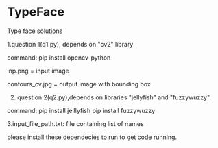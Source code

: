 # TypeFace
Type face solutions


1.question 1(q1.py), depends on "cv2" library

command:
pip install opencv-python


inp.png = input image

contours_cv.jpg = output image with bounding box

2. question 2(q2.py),depends on libraries "jellyfish" and "fuzzywuzzy".

command:
pip install jelllyfish
pip install fuzzywuzzy


3.input_file_path.txt: file containing list of names


please install these dependecies to run to get code running.
